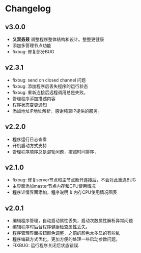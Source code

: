 # Changelog

## v3.0.0

- **又双叒叕** 调整程序整体结构和设计。整整更健康
- 添加多管理节点功能
- fixbug: 修复部分BUG

## v2.3.1

- fixbug: send on closed channel 问题
- fixbug: 添加程序后丢失程序的运行状态
- fixbug: 重新连接后远程调用总是失败。
- 管理程序添加描述内容
- 程序状态变更通知
- 添加地址IP地址解析，感谢纯真IP提供的服务。

## v2.2.0

- 程序运行日志查看
- 开机启动方式支持
- 管理程序顺序总是混轮问题，按照时间排序，

## v2.1.0

- fixbug: 修复server节点和主节点断开连接后，不会对此重连BUG
- 主界面添加master节点内存和CPU使用情况
- 程序详情界面添加，程序说明 & 内存CPU使用情况图表

## v2.0.1
- 编辑程序管理，自动启动属性丢失，启动次数属性解析异常问题
- 编辑程序时后台程序健康检查属性丢失。
- 程序管理界面按钮颜色调整，之前的颜色太多显的有些乱
- 程序编辑方式优化，更加方便的处理一些启动参数问题。
- FIXBUG: 运行程序关闭后状态错误.
